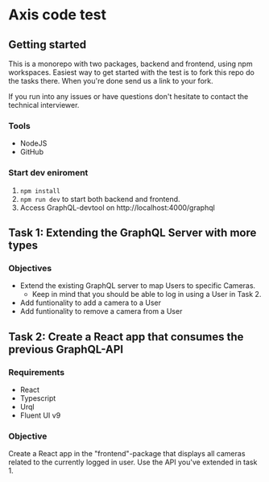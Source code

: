 # Axis code test

## Getting started

This is a monorepo with two packages, backend and frontend, using npm workspaces. Easiest way to get started with the test is to fork this repo do the tasks there. When you're done send us a link to your fork.

If you run into any issues or have questions don't hesitate to contact the technical interviewer.

### Tools

- NodeJS
- GitHub

### Start dev eniroment

1. `npm install`
2. `npm run dev` to start both backend and frontend.
3. Access GraphQL-devtool on http://localhost:4000/graphql

## Task 1: Extending the GraphQL Server with more types

### Objectives

- Extend the existing GraphQL server to map Users to specific Cameras.
  - Keep in mind that you should be able to log in using a User in Task 2.
- Add funtionality to add a camera to a User
- Add funtionality to remove a camera from a User

## Task 2: Create a React app that consumes the previous GraphQL-API

### Requirements

- React
- Typescript
- Urql
- Fluent UI v9

### Objective

Create a React app in the "frontend"-package that displays all cameras related to the currently logged in user. Use the API you've extended in task 1.
